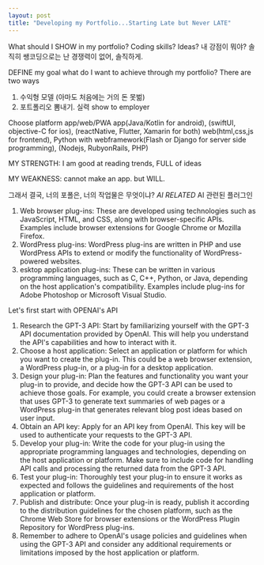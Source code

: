 ```yaml
---
layout: post
title: "Developing my Portfolio...Starting Late but Never LATE"
---
```


What should I SHOW in my portfolio? 
Coding skills? Ideas? 내 강점이 뭐야? 솔직히 쌩코딩으로는 난 경쟁력이 없어, 솔직하게. 

DEFINE my goal
what do I want to achieve through my portfolio?
There are two ways 
1. 수익형 모델 (아마도 처음에는 거의 돈 못벎)
2. 포트폴리오 뽐내기. 실력 show to employer

Choose platform
app/web/PWA
app(Java/Kotlin for android), (swiftUI, objective-C for ios), (reactNative, Flutter, Xamarin for both)
web(html,css,js for frontend), Python with webframework(Flash or Django for server side programming), (Nodejs, RubyonRails, PHP)


MY STRENGTH:
I am good at reading trends, FULL of ideas

MY WEAKNESS:
cannot make an app. but WILL. 

그래서 결국, 너의 포폴은, 너의 작업물은 무엇이냐? 
*AI RELATED*
AI 관련된 플러그인

1. Web browser plug-ins: These are developed using technologies such as JavaScript, HTML, and CSS, along with browser-specific APIs. Examples include browser extensions for Google Chrome or Mozilla Firefox.
2. WordPress plug-ins: WordPress plug-ins are written in PHP and use WordPress APIs to extend or modify the functionality of WordPress-powered websites.
3. esktop application plug-ins: These can be written in various programming languages, such as C, C++, Python, or Java, depending on the host application's compatibility. Examples include plug-ins for Adobe Photoshop or Microsoft Visual Studio.

Let's first start with OPENAI's API

1. Research the GPT-3 API: Start by familiarizing yourself with the GPT-3 API documentation provided by OpenAI. This will help you understand the API's capabilities and how to interact with it.
2. Choose a host application: Select an application or platform for which you want to create the plug-in. This could be a web browser extension, a WordPress plug-in, or a plug-in for a desktop application.
3. Design your plug-in: Plan the features and functionality you want your plug-in to provide, and decide how the GPT-3 API can be used to achieve those goals. For example, you could create a browser extension that uses GPT-3 to generate text summaries of web pages or a WordPress plug-in that generates relevant blog post ideas based on user input.
4. Obtain an API key: Apply for an API key from OpenAI. This key will be used to authenticate your requests to the GPT-3 API.
5. Develop your plug-in: Write the code for your plug-in using the appropriate programming languages and technologies, depending on the host application or platform. Make sure to include code for handling API calls and processing the returned data from the GPT-3 API.
6. Test your plug-in: Thoroughly test your plug-in to ensure it works as expected and follows the guidelines and requirements of the host application or platform.
7. Publish and distribute: Once your plug-in is ready, publish it according to the distribution guidelines for the chosen platform, such as the Chrome Web Store for browser extensions or the WordPress Plugin Repository for WordPress plug-ins.
8. Remember to adhere to OpenAI's usage policies and guidelines when using the GPT-3 API and consider any additional requirements or limitations imposed by the host application or platform.

